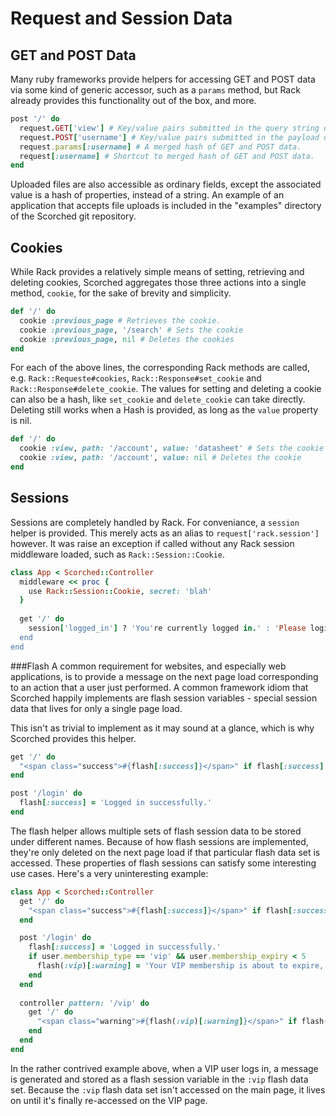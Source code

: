 Request and Session Data
========================

GET and POST Data
-----------------
Many ruby frameworks provide helpers for accessing GET and POST data via some kind of generic accessor, such as a `params` method, but Rack already provides this functionality out of the box, and more.

```ruby
post '/' do
  request.GET['view'] # Key/value pairs submitted in the query string of the URL.
  request.POST['username'] # Key/value pairs submitted in the payload of a POST request.
  request.params[:username] # A merged hash of GET and POST data.
  request[:username] # Shortcut to merged hash of GET and POST data.
end
```

Uploaded files are also accessible as ordinary fields, except the associated value is a hash of properties, instead of a string. An example of an application that accepts file uploads is included in the "examples" directory of the Scorched git repository.

Cookies
-------
While Rack provides a relatively simple means of setting, retrieving and deleting cookies, Scorched aggregates those three actions into a single method, `cookie`, for the sake of brevity and simplicity.

```ruby
def '/' do
  cookie :previous_page # Retrieves the cookie.
  cookie :previous_page, '/search' # Sets the cookie
  cookie :previous_page, nil # Deletes the cookies
end
```
   
For each of the above lines, the corresponding Rack methods are called, e.g. `Rack::Requeste#cookies`, `Rack::Response#set_cookie` and `Rack::Response#delete_cookie`. The values for setting and deleting a cookie can also be a hash, like `set_cookie` and `delete_cookie` can take directly. Deleting still works when a Hash is provided, as long as the `value` property is nil.

```ruby
def '/' do
  cookie :view, path: '/account', value: 'datasheet' # Sets the cookie
  cookie :view, path: '/account', value: nil # Deletes the cookie
end
```


Sessions
--------
Sessions are completely handled by Rack. For conveniance, a `session` helper is provided. This merely acts as an alias to `request['rack.session']` however. It was raise an exception if called without any Rack session middleware loaded, such as `Rack::Session::Cookie`.

```ruby
class App < Scorched::Controller
  middleware << proc {
    use Rack::Session::Cookie, secret: 'blah'
  }
  
  get '/' do
    session['logged_in'] ? 'You're currently logged in.' : 'Please login.'
  end
end
```

###Flash
A common requirement for websites, and especially web applications, is to provide a message on the next page load corresponding to an action that a user just performed. A common framework idiom that Scorched happily implements are flash session variables - special session data that lives for only a single page load.

This isn't as trivial to implement as it may sound at a glance, which is why Scorched provides this helper.

```ruby
get '/' do
  "<span class="success">#{flash[:success]}</span>" if flash[:success]
end

post '/login' do
  flash[:success] = 'Logged in successfully.'
end
```

The flash helper allows multiple sets of flash session data to be stored under different names. Because of how flash sessions are implemented, they're only deleted on the next page load if that particular flash data set is accessed. These properties of flash sessions can satisfy some interesting use cases. Here's a very uninteresting example:

```ruby
class App < Scorched::Controller
  get '/' do
    "<span class="success">#{flash[:success]}</span>" if flash[:success]
  end

  post '/login' do
    flash[:success] = 'Logged in successfully.'
    if user.membership_type == 'vip' && user.membership_expiry < 5
      flash(:vip)[:warning] = 'Your VIP membership is about to expire, please renew it.'
    end
  end
  
  controller pattern: '/vip' do
    get '/' do
      "<span class="warning">#{flash(:vip)[:warning]}</span>" if flash(:vip)[:warning]
    end
  end
end
```

In the rather contrived example above, when a VIP user logs in, a message is generated and stored as a flash session variable in the `:vip` flash data set. Because the `:vip` flash data set isn't accessed on the main page, it lives on until it's finally re-accessed on the VIP page.